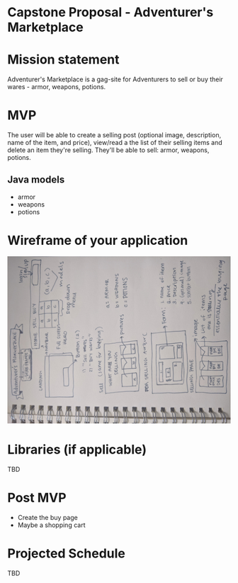 # Capstone Proposal - Adventurer's Marketplace
# Mission statement
Adventurer's Marketplace is a gag-site for Adventurers to sell or buy their wares - armor, weapons, potions. 
# MVP
The user will be able to create a selling post (optional image, description, name of the item, and price), view/read a the list of their selling items and delete an item they're selling. They'll be able to sell: armor, weapons, potions.
## Java models
- armor
- weapons
- potions

# Wireframe of your application
![Test Image 1](./wireframe.jpg)

# Libraries (if applicable)
TBD

# Post MVP
- Create the buy page
- Maybe a shopping cart

# Projected Schedule
TBD
